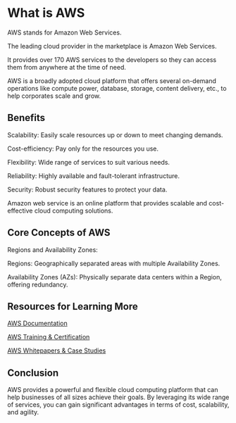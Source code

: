 # What is AWS

AWS stands for Amazon Web Services.

The leading cloud provider in the marketplace is Amazon Web Services.

It provides over 170 AWS services to the developers so they can access them from anywhere at the time of need.

AWS is a broadly adopted cloud platform that offers several on-demand operations like compute power, database, storage, content delivery, etc., to help corporates scale and grow.

## Benefits

Scalability: Easily scale resources up or down to meet changing demands.

Cost-efficiency: Pay only for the resources you use.

Flexibility: Wide range of services to suit various needs.

Reliability: Highly available and fault-tolerant infrastructure.

Security: Robust security features to protect your data.

Amazon web service is an online platform that provides scalable and cost-effective cloud computing solutions.

## Core Concepts of AWS

Regions and Availability Zones:

Regions: Geographically separated areas with multiple Availability Zones.

Availability Zones (AZs): Physically separate data centers within a Region, offering redundancy.

## Resources for Learning More

[AWS Documentation](https://docs.aws.amazon.com/)

[AWS Training & Certification](https://aws.amazon.com/training/)

[AWS Whitepapers & Case Studies](https://aws.amazon.com/blogs/architecture/category/post-types/best-practices/)

## Conclusion

AWS provides a powerful and flexible cloud computing platform that can help businesses of all sizes achieve their goals.
By leveraging its wide range of services, you can gain significant advantages in terms of cost, scalability, and agility.
